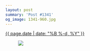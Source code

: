 ```yaml
---
layout: post
summary: 'Post #1341'
og_image: 1341-960.jpg
---
```


<p>
 <time>
  <a href="/1341">
   {{ page.date | date: "%B %-d, %Y" }}
  </a>
 </time>
 <a href="/1341">
  <figure data-taken="4/30/2021">
   <img sizes="(min-width: 700px) 50vw, calc(100vw - 2rem)" src="{{ site.assets_url }}/1341-480.jpg" srcset="{{ site.assets_url }}/1341-240.jpg 240w, {{ site.assets_url }}/1341-480.jpg 480w, {{ site.assets_url }}/1341-720.jpg 720w, {{ site.assets_url }}/1341-960.jpg 960w"/>
  </figure>
 </a>
</p>
